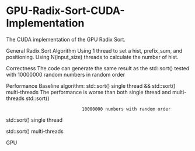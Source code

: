 # GPU-Radix-Sort-CUDA-Implementation
The CUDA implementation of the GPU Radix Sort.

General Radix Sort Algorithm
Using 1 thread to set a hist, prefix_sum, and positioning. 
Using N(input_size) threads to calculate the number of hist. 

Correctness
The code can generate the same result as the std::sort() tested with 10000000 random numbers in random order

Performance
Baseline algorithm: std::sort() single thread && std::sort() multi-threads
The performance is worse than both single thread and multi-threads std::sort()

                                 10000000 numbers with random order
std::sort() single thread

std::sort() multi-threads

GPU                     

